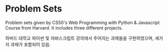 # Problem Sets

Problem sets given by CS50's Web Programming with Python & Javascript Course from Harvard. It includes three different projects.

하버드 대학교 파이썬 및 자바스크립트 강의에서 주어지는 과제들을 구현하였으며, 세가지 과제가 포함되어 있음.
